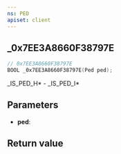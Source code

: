 ```yaml
---
ns: PED
apiset: client
---
```

## _0x7EE3A8660F38797E

```c
// 0x7EE3A8660F38797E
BOOL _0x7EE3A8660F38797E(Ped ped);
```

_IS_PED_H* - _IS_PED_I*

## Parameters
* **ped**:

## Return value

